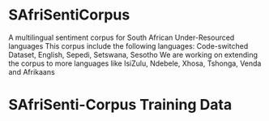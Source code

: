 # SAfriSentiCorpus
A multilingual sentiment corpus for South African Under-Resourced languages
This corpus include the following languages: Code-switched Dataset, English, Sepedi, Setswana, Sesotho
We are working on extending the corpus to more languages like IsiZulu, Ndebele, Xhosa, Tshonga, Venda and Afrikaans


# SAfriSenti-Corpus Training Data
